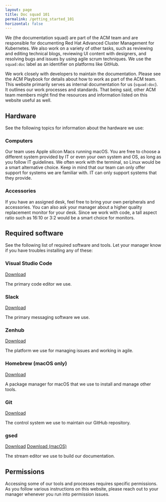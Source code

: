 ```yaml
---
layout: page
title: Doc squad 101
permalink: /getting_started_101
horizontal: false
---
```


We (the documentation squad) are part of the ACM team and are responsible for documenting Red Hat Advanced Cluster Management for Kubernetes. We also work on a variety of other tasks, such as reviewing and editing technical blogs, reviewing UI content with designers, and resolving bugs and issues by using agile scrum techniques. We use the `squad:doc` label as an identifier on platforms like GitHub.

We work closely with developers to maintain the documentation. Please see the ACM Playbook for details about how to work as part of the ACM team. This website primarily serves as internal documentation for us (`squad:doc`). It outlines our work processes and standards. That being said, other ACM team members might find the resources and information listed on this website useful as well.

## Hardware

See the following topics for information about the hardware we use:

### Computers

Our team uses Apple silicon Macs running macOS. You are free to choose a different system provided by IT or even your own system and OS, as long as you follow IT guidelines. We often work with the terminal, so Linux would be a smart alternative choice. Keep in mind that our team can only offer support for systems we are familiar with. IT can only support systems that they provide.

### Accessories

If you have an assigned desk, feel free to bring your own peripherals and accessories. You can also ask your manager about a higher quality replacement monitor for your desk. Since we work with code, a tall aspect ratio such as 16:10 or 3:2 would be a smart choice for monitors.

## Required software

See the following list of required software and tools. Let your manager know if you have troubles installing any of these:

### Visual Studio Code

[Download](https://code.visualstudio.com/download/)

The primary code editor we use.

### Slack

[Download](https://slack.com/downloads/)

The primary messaging software we use.

### Zenhub

[Download](https://www.zenhub.com/extension)

The platform we use for managing issues and working in agile.

### Homebrew (macOS only)

[Download](https://brew.sh/)

A package manager for macOS that we use to install and manage other tools.

### Git

[Download](https://git-scm.com/downloads)

The control system we use to maintain our GitHub repository.

### gsed

[Download](https://www.gnu.org/software/sed/)
[Download (macOS)](https://formulae.brew.sh/formula/gnu-sed)

The stream editor we use to build our documentation.

## Permissions

Accessing some of our tools and processes requires specific permissions. As you follow various instructions on this website, please reach out to your manager whenever you run into permission issues.

